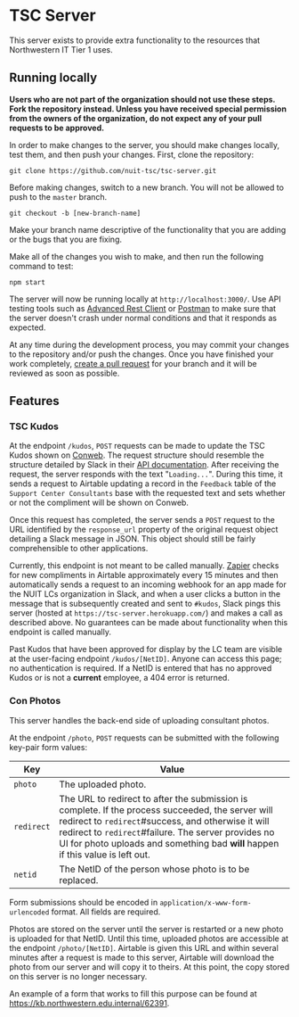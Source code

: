 # TSC Server
This server exists to provide extra functionality to the resources that Northwestern IT Tier 1 uses.

## Running locally
**Users who are not part of the organization should not use these steps. Fork the repository instead. Unless you have received special permission from the owners of the organization, do not expect any of your pull requests to be approved.**

In order to make changes to the server, you should make changes locally, test them, and then push your changes. First, clone the repository:
```
git clone https://github.com/nuit-tsc/tsc-server.git
```
Before making changes, switch to a new branch. You will not be allowed to push to the `master` branch.
```
git checkout -b [new-branch-name]
```
Make your branch name descriptive of the functionality that you are adding or the bugs that you are fixing.

Make all of the changes you wish to make, and then run the following command to test:
```
npm start
```
The server will now be running locally at `http://localhost:3000/`. Use API testing tools such as [Advanced Rest Client](https://install.advancedrestclient.com/install) or [Postman](https://www.getpostman.com/) to make sure that the server doesn't crash under normal conditions and that it responds as expected.

At any time during the development process, you may commit your changes to the repository and/or push the changes. Once you have finished your work completely, [create a pull request](https://github.com/nuit-tsc/tsc-server/compare) for your branch and it will be reviewed as soon as possible.

## Features
### TSC Kudos
At the endpoint `/kudos`, `POST` requests can be made to update the TSC Kudos shown on [Conweb](https://kb.northwestern.edu/internal/conweb). The request structure should resemble the structure detailed by Slack in their [API documentation](https://api.slack.com/messaging/interactivity/enabling#understanding-payloads). After receiving the request, the server responds with the text "`Loading...`". During this time, it sends a request to Airtable updating a record in the `Feedback` table of the `Support Center Consultants` base with the requested text and sets whether or not the compliment will be shown on Conweb.

Once this request has completed, the server sends a `POST` request to the URL identified by the `response_url` property of the original request object detailing a Slack message in JSON. This object should still be fairly comprehensible to other applications.

Currently, this endpoint is not meant to be called manually. [Zapier](https://www.zapier.com) checks for new compliments in Airtable approximately every 15 minutes and then automatically sends a request to an incoming webhook for an app made for the NUIT LCs organization in Slack, and when a user clicks a button in the message that is subsequently created and sent to `#kudos`, Slack pings this server (hosted at `https://tsc-server.herokuapp.com/`) and makes a call as described above. No guarantees can be made about functionality when this endpoint is called manually.

Past Kudos that have been approved for display by the LC team are visible at the user-facing endpoint `/kudos/[NetID]`. Anyone can access this page; no authentication is required. If a NetID is entered that has no approved Kudos or is not a **current** employee, a 404 error is returned.

### Con Photos
This server handles the back-end side of uploading consultant photos. 

At the endpoint `/photo`, `POST` requests can be submitted with the following key-pair form values:

 Key | Value 
 --- | --- 
 `photo` | The uploaded photo. 
 `redirect` | The URL to redirect to after the submission is complete. If the process succeeded, the server will redirect to `redirect`#success, and otherwise it will redirect to `redirect`#failure. The server provides no UI for photo uploads and something bad **will** happen if this value is left out. 
 `netid` | The NetID of the person whose photo is to be replaced. 

Form submissions should be encoded in `application/x-www-form-urlencoded` format. All fields are required.

Photos are stored on the server until the server is restarted or a new photo is uploaded for that NetID. Until this time, uploaded photos are accessible at the endpoint `/photo/[NetID]`. Airtable is given this URL and within several minutes after a request is made to this server, Airtable will download the photo from our server and will copy it to theirs. At this point, the copy stored on this server is no longer necessary. 

An example of a form that works to fill this purpose can be found at https://kb.northwestern.edu.internal/62391.
